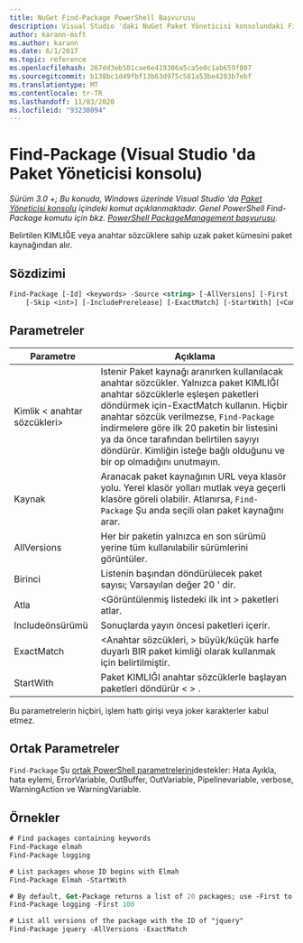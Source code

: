 ```yaml
---
title: NuGet Find-Package PowerShell Başvurusu
description: Visual Studio 'daki NuGet Paket Yöneticisi konsolundaki Find-Package PowerShell komutuna yönelik başvuru.
author: karann-msft
ms.author: karann
ms.date: 6/1/2017
ms.topic: reference
ms.openlocfilehash: 267dd3eb501cae6e419386a5ca5e0c1ab659f807
ms.sourcegitcommit: b138bc1d49fbf13b63d975c581a53be4283b7ebf
ms.translationtype: MT
ms.contentlocale: tr-TR
ms.lasthandoff: 11/03/2020
ms.locfileid: "93238094"
---
```

# <a name="find-package-package-manager-console-in-visual-studio"></a>Find-Package (Visual Studio 'da Paket Yöneticisi konsolu)

*Sürüm 3.0 +; Bu konuda, Windows üzerinde Visual Studio 'da [Paket Yöneticisi konsolu](../../consume-packages/install-use-packages-powershell.md) içindeki komut açıklanmaktadır. Genel PowerShell Find-Package komutu için bkz. [PowerShell PackageManagement başvurusu](/powershell/module/packagemanagement/?view=powershell-6).*

Belirtilen KIMLIĞE veya anahtar sözcüklere sahip uzak paket kümesini paket kaynağından alır.

## <a name="syntax"></a>Sözdizimi

```ps
Find-Package [-Id] <keywords> -Source <string> [-AllVersions] [-First [<int>]]
    [-Skip <int>] [-IncludePrerelease] [-ExactMatch] [-StartWith] [<CommonParameters>]
```

## <a name="parameters"></a>Parametreler

| Parametre | Açıklama |
| --- | --- |
| Kimlik &lt; anahtar sözcükleri&gt; | Istenir Paket kaynağı aranırken kullanılacak anahtar sözcükler. Yalnızca paket KIMLIĞI anahtar sözcüklerle eşleşen paketleri döndürmek için-ExactMatch kullanın. Hiçbir anahtar sözcük verilmezse, `Find-Package` indirmelere göre ilk 20 paketin bir listesini ya da önce tarafından belirtilen sayıyı döndürür. Kimliğin isteğe bağlı olduğunu ve bir op olmadığını unutmayın. |
| Kaynak | Aranacak paket kaynağının URL veya klasör yolu. Yerel klasör yolları mutlak veya geçerli klasöre göreli olabilir. Atlanırsa, `Find-Package` Şu anda seçili olan paket kaynağını arar. |
| AllVersions | Her bir paketin yalnızca en son sürümü yerine tüm kullanılabilir sürümlerini görüntüler. |
| Birinci | Listenin başından döndürülecek paket sayısı; Varsayılan değer 20 ' dir. |
| Atla | &lt;Görüntülenmiş listedeki ilk int &gt; paketleri atlar.  |
| Includeönsürümü | Sonuçlarda yayın öncesi paketleri içerir. |
| ExactMatch | &lt;Anahtar sözcükleri, &gt; büyük/küçük harfe duyarlı BIR paket kimliği olarak kullanmak için belirtilmiştir. |
| StartWith | Paket KIMLIĞI anahtar sözcüklerle başlayan paketleri döndürür &lt; &gt; . |

Bu parametrelerin hiçbiri, işlem hattı girişi veya joker karakterler kabul etmez.

## <a name="common-parameters"></a>Ortak Parametreler

`Find-Package` Şu [ortak PowerShell parametrelerini](/powershell/module/microsoft.powershell.core/about/about_commonparameters)destekler: Hata Ayıkla, hata eylemi, ErrorVariable, OutBuffer, OutVariable, Pipelinevariable, verbose, WarningAction ve WarningVariable.

## <a name="examples"></a>Örnekler

```ps
# Find packages containing keywords
Find-Package elmah
Find-Package logging

# List packages whose ID begins with Elmah
Find-Package Elmah -StartWith

# By default, Get-Package returns a list of 20 packages; use -First to show more
Find-Package logging -First 100

# List all versions of the package with the ID of "jquery"
Find-Package jquery -AllVersions -ExactMatch
```